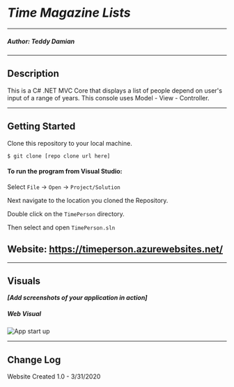 # ***Time Magazine Lists***
------------------------------
##### *Author: Teddy Damian*

------------------------------

## Description
This is a C# .NET MVC Core that displays a list of people depend on user's input of a range of years.
This console uses Model - View - Controller.

------------------------------

## Getting Started
Clone this repository to your local machine.
```
$ git clone [repo clone url here]
```
#### To run the program from Visual Studio:
Select ```File``` -> ```Open``` -> ```Project/Solution```

Next navigate to the location you cloned the Repository.

Double click on the ```TimePerson``` directory.

Then select and open ```TimePerson.sln```

## Website: https://timeperson.azurewebsites.net/

------------------------------

## Visuals
***[Add screenshots of your application in action]***

##### Web Visual
![App start up]()



------------------------------

## Change Log

Website Created 1.0 - 3/31/2020



